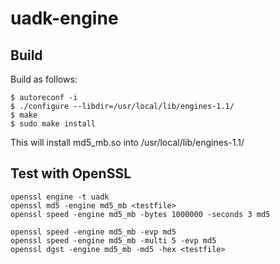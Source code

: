 # uadk-engine

## Build

Build as follows:

```
$ autoreconf -i
$ ./configure --libdir=/usr/local/lib/engines-1.1/
$ make
$ sudo make install
```

This will install md5_mb.so into /usr/local/lib/engines-1.1/

## Test with OpenSSL
```
openssl engine -t uadk
openssl md5 -engine md5_mb <testfile>
openssl speed -engine md5_mb -bytes 1000000 -seconds 3 md5

openssl speed -engine md5_mb -evp md5
openssl speed -engine md5_mb -multi 5 -evp md5
openssl dgst -engine md5_mb -md5 -hex <testfile>
```
